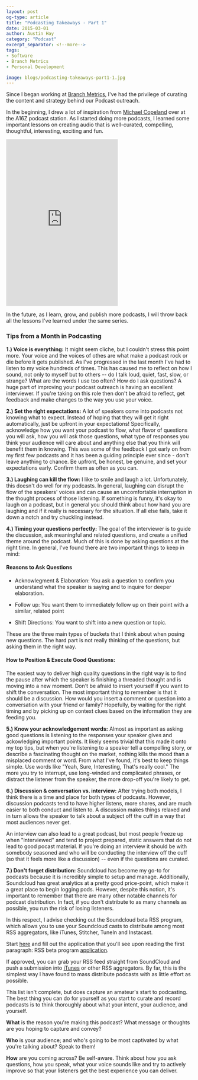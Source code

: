 ```yaml
---
layout: post
og-type: article
title: "Podcasting Takeaways - Part 1"
date: 2015-03-01
author: Austin Hay
category: "Podcast"
excerpt_separator: <!--more-->
tags:
- Software
- Branch Metrics
- Personal Development

image: blogs/podcasting-takeaways-part1-1.jpg
---
```


Since I began working at [Branch Metrics](http://branch.io), I've had the privilege of curating the content and strategy behind our Podcast outreach. 

In the beginning, I drew a lot of inspiration from [Michael Copeland](https://twitter.com/mvc) over at the A16Z podcast station. As I started doing more podcasts, I learned some important lessons on creating audio that is well-curated, compelling, thoughtful, interesting, exciting and fun. 

<div class="imageleft" style="width:60%;">
<iframe width="100%" height="450" scrolling="no" frameborder="no" src="https://w.soundcloud.com/player/?url=https%3A//api.soundcloud.com/users/138903540&amp;auto_play=false&amp;hide_related=false&amp;show_comments=true&amp;show_user=true&amp;show_reposts=false&amp;visual=true"></iframe>
</div>

In the future, as I learn, grow, and publish more podcasts, I will throw back all the lessons I've learned under the same series.

### Tips from a Month in Podcasting ###

<b>1.) Voice is everything:</b> It might seem cliche, but I couldn't stress this point more. Your voice and the voices of othes are what make a podcast rock or die before it gets published. As I've progressed in the last month I've had to listen to my voice hundreds of times. This has caused me to reflect on how I sound, not only to myself but to others -- do I talk loud, quiet, fast, slow, or strange? What are the words I use too often? How do I ask questions? A huge part of improving your podcast outreach is having an excellent interviewer. If you're taking on this role then don't be afraid to reflect, get feedback and make changes to the way you use your voice.

<b>2.) Set the right expectations:</b> A lot of speakers come into podcasts not knowing what to expect. Instead of hoping that they will get it right automatically, just be upfront in your expectations! Specifically, acknowledge how you want your podcast to flow, what flavor of questions you will ask, how you will ask those questions, what type of responses you think your audience will care about and anything else that you think will benefit them in knowing. This was some of the feedback I got early on from my first few podcasts and it has been a guiding principle ever since - don't leave anything to chance. Be upfront, be honest, be genuine, and set your expectations early. Confirm them as often as you can.

<b>3.) Laughing can kill the flow:</b> I like to smile and laugh a lot. Unfortunately, this doesn't do well for my podcasts. In general, laughing can disrupt the flow of the speakers' voices and can cause an uncomfortable interruption in the thought process of those listening. If something is funny, it's okay to laugh on a podcast, but in general you should think about how hard you are laughing and if it really is necessary for the situation. If all else fails, take it down a notch and try chuckling instead.

<b>4.) Timing your questions perfectly:</b> The goal of the interviewer is to guide the discussion, ask meaningful and related questions, and create a unified theme around the podcast. Much of this is done by asking questions at the right time. In general, I've found there are two important things to keep in mind:

#### Reasons to Ask Questions ####

* Acknowlegment &amp; Elaboration: You ask a question to confirm you understand what the speaker is saying and to inquire for deeper elaboration.

* Follow up: You want them to immediately follow up on their point with a similar, related point

* Shift Directions: You want to shift into a new question or topic.

These are the three main types of buckets that I think about when posing new questions. The hard part is not really thinking of the questions, but asking them in the right way.

#### How to Position &amp; Execute Good Questions: ####

The easiest way to deliver high quality questions in the right way is to find the pause after which the speaker is finishing a threaded thought and is moving into a new moment. Don't be afraid to insert yourself if you want to shift the conversation. The most important thing to remember is that it should be a discussion. How would you insert a comment or question into a conversation with your friend or family? Hopefully, by waiting for the right timing and by picking up on context clues based on the information they are feeding you. 

<b>5.) Know your acknowledgement words:</b> Almost as important as asking good questions is listening to the responses your speaker gives and ackowledging important points. It likely seems trivial that this made it onto my top tips, but when you're listening to a speaker tell a compelling story, or describe a fascinating thought on the market, nothing kills the mood than a misplaced comment or word. From what I've found, it's best to keep things simple. Use words like "Yeah, Sure, Interesting, That's really cool." The more you try to interrupt, use long-winded and complicated phrases, or distract the listener from the speaker, the more drop-off you're likely to get.

<b>6.) Discussion &amp; conversation vs. interview:</b> After trying both models, I think there is a time and place for both types of podcasts. However, discussion podcasts tend to have higher listens, more shares, and are much easier to both conduct and listen to. A discussion makes things relaxed and in turn allows the speaker to talk about a subject off the cuff in a way that most audiences never get. 

An interview can also lead to a great podcast, but most people freeze up when "interviewed" and tend to project prepared, static answers that do not lead to good pocast material. If you're doing an interview it should be with somebody seasoned and who will be conducting the interview off the cuff (so that it feels more like a discussion) -- even if the questions are curated.

<b>7.) Don't forget distribution:</b> Soundcloud has become my go-to for podcasts because it is incredibly simple to setup and manage. Additionally, Soundcloud has great analytics at a pretty good price-point, which make it a great place to begin logging pods. However, despite this notion, it's important to remember that there are many other notable channels for podcast distribution. In fact, if you don't distribute to as many channels as possible, you run the risk of losing listeners. 

In this respect, I advise checking out the Soundcloud beta RSS program, which allows you to use your Soundcloud casts to distribute among most RSS aggregators, like iTunes, Stitcher, TuneIn and Instacast. 

Start [here](http://help.soundcloud.com/customer/portal/articles/1197932-how-do-i-find-my-rss-feed-) and fill out the application that you'll see upon reading the first paragraph: RSS beta program [application](https://docs.google.com/a/branchmetrics.io/forms/d/19VL22n_LS3MYJOxd54BwFo-a0LFTrnFQbe6kjb5SkyI/viewform).

If approved, you can grab your RSS feed straight from SoundCloud and push a submission into [iTunes](https://www.apple.com/itunes/podcasts/specs.html#testing) or other RSS aggregators. By far, this is the simplest way I have found to mass distribute podcasts with as little effort as possible.

This list isn't complete, but does capture an amateur's start to podcasting. The best thing you can do for yourself as you start to curate and record podcasts is to think thoroughly about what your intent, your audience, and yourself. 

<b>What</b> is the reason you're making this podcast? What message or thoughts are you hoping to capture and convey? 

<b>Who</b> is your audience; and who's going to be most captivated by what you're talking about? Speak to them! 

<b>How</b> are you coming across? Be self-aware. Think about how you ask questions, how you speak, what your voice sounds like and try to actively improve so that your listeners get the best experience you can deliver.

